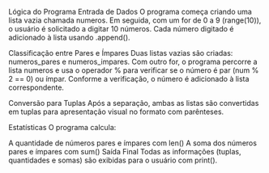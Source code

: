 Lógica do Programa
Entrada de Dados
O programa começa criando uma lista vazia chamada numeros.
Em seguida, com um for de 0 a 9 (range(10)), o usuário é solicitado a digitar 10 números. Cada número digitado é adicionado à lista usando .append().

Classificação entre Pares e Ímpares
Duas listas vazias são criadas: numeros_pares e numeros_impares.
Com outro for, o programa percorre a lista numeros e usa o operador % para verificar se o número é par (num % 2 == 0) ou ímpar.
Conforme a verificação, o número é adicionado à lista correspondente.

Conversão para Tuplas
Após a separação, ambas as listas são convertidas em tuplas para apresentação visual no formato com parênteses.

Estatísticas
O programa calcula:

A quantidade de números pares e ímpares com len()
A soma dos números pares e ímpares com sum()
Saída Final
Todas as informações (tuplas, quantidades e somas) são exibidas para o usuário com print().


